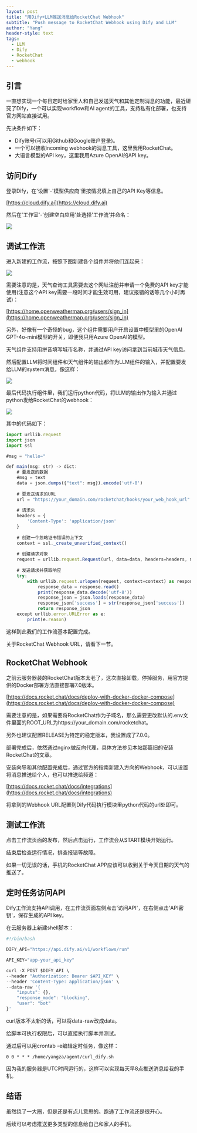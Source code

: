 ```yaml
---
layout: post
title: "用Dify+LLM推送消息给RocketChat Webhook"
subtitle: "Push message to RocketChat Webhook using Dify and LLM"
author: "Yang"
header-style: text
tags:
  - LLM
  - Dify
  - RocketChat
  - webhook
---
```



引言
--

一直想实现一个每日定时给家里人和自己发送天气和其他定制消息的功能，最近研究了Dify，一个可以实现workflow和AI agent的工具，支持私有化部署，也支持官方网站直接试用。

先决条件如下：

* Dify账号(可以用Github和Google账户登录)。
* 一个可以接收incoming webhook的消息工具，这里我用RocketChat。
* 大语言模型的API key，这里我用Azure OpenAI的API key。


访问Dify
--

登录Dify，在'设置'-'模型供应商'里按情况填上自己的API Key等信息。

[https://cloud.dify.ai](https://cloud.dify.ai)

然后在'工作室'-'创建空白应用'处选择'工作流'并命名：

![](https://yangyanghoho.github.io/img/in-post/post-dify/d1.jpg)


调试工作流
--

进入新建的工作流，按照下图新建各个组件并将他们连起来：

![](https://yangyanghoho.github.io/img/in-post/post-dify/d2.jpg)

需要注意的是，天气查询工具需要去这个网址注册并申请一个免费的API key才能使用(注意这个API key需要一段时间才能生效可用，建议报错的话等几个小时再试)：

[https://home.openweathermap.org/users/sign_in](https://home.openweathermap.org/users/sign_in)

另外，好像有一个奇怪的bug，这个组件需要用户开启设置中模型里的OpenAI GPT-4o-mini模型的开关，即便我只用Azure OpenAI的模型。

天气组件支持用拼音填写城市名称，并通过API key访问拿到当前城市天气信息。

然后配置LLM将时间组件和天气组件的输出都作为LLM组件的输入，并配置要发给LLM的system消息，像这样：

![](https://yangyanghoho.github.io/img/in-post/post-dify/d3.jpg)

最后代码执行组件里，我们运行python代码，将LLM的输出作为输入并通过python发给RocketChat的webhook：

![](https://yangyanghoho.github.io/img/in-post/post-dify/d4.jpg)

其中的代码如下：

```ts
import urllib.request
import json
import ssl

#msg = "hello~"

def main(msg: str) -> dict:
    # 要发送的数据
    #msg = text
    data = json.dumps({"text": msg}).encode('utf-8')
    
    # 要发送请求的URL
    url = "https://your_domain.com/rocketchat/hooks/your_web_hook_url"
    
    # 请求头
    headers = {
        'Content-Type': 'application/json'
    }
    
    # 创建一个忽略证书错误的上下文
    context = ssl._create_unverified_context()
    
    # 创建请求对象
    request = urllib.request.Request(url, data=data, headers=headers, method='POST')
    
    # 发送请求并获取响应
    try:
        with urllib.request.urlopen(request, context=context) as response:
            response_data = response.read()
            print(response_data.decode('utf-8'))
            response_json = json.loads(response_data)
            response_json['success'] = str(response_json['success'])
            return response_json
    except urllib.error.URLError as e:
        print(e.reason)
```

这样到此我们的工作流基本配置完成。

关于RocketChat Webhook URL，请看下一节。


RocketChat Webhook
--

之前云服务器装的RocketChat版本太老了，这次直接卸载，停掉服务，用官方提供的Docker部署方法直接部署7.0版本。

[https://docs.rocket.chat/docs/deploy-with-docker-docker-compose](https://docs.rocket.chat/docs/deploy-with-docker-docker-compose)

需要注意的是，如果需要将RocketChat作为子域名，那么需要更改默认的.env文件里面的ROOT_URL为https://your_domain.com/rocketchat。

另外也建议配置RELEASE为特定的稳定版本，我设置成了7.0.0。

部署完成后，依然通过nginx做反向代理，具体方法参见本站那篇旧的安装RocketChat的文章。

安装向导和其他配置完成后，通过官方的指南新建入方向的Webhook，可以设置将消息推送给个人，也可以推送给频道：

[https://docs.rocket.chat/docs/integrations](https://docs.rocket.chat/docs/integrations)

将拿到的Webhook URL配置到Dify代码执行模块里python代码的url处即可。


测试工作流
--

点击工作流页面的发布，然后点击运行，工作流会从START模块开始运行。

结束后检查运行情况，排查报错等故障。

如果一切无误的话，手机的RocketChat APP应该可以收到关于今天日期的天气的推送了。


定时任务访问API
--

Dify工作流支持API调用，在工作流页面左侧点击'访问API'，在右侧点击'API密钥'，保存生成的API key。

在云服务器上新建shell脚本：

```ts
#!/bin/bash

DIFY_API="https://api.dify.ai/v1/workflows/run"

API_KEY="app-your_api_key"

curl -X POST $DIFY_API \
--header "Authorization: Bearer $API_KEY" \
--header 'Content-Type: application/json' \
--data-raw '{
    "inputs": {},
    "response_mode": "blocking",
    "user": "bot"
}'
```

curl版本不太新的话，可以将data-raw改成data。

给脚本可执行权限后，可以直接执行脚本并测试。

通过后可以用crontab -e编辑定时任务，像这样：

```
0 0 * * * /home/yangza/agent/curl_dify.sh
```

因为我的服务器是UTC时间运行的，这样可以实现每天早8点推送消息给我的手机。


结语
--

虽然绕了一大圈，但是还是有点儿意思的。跑通了工作流还是很开心。

后续可以考虑推送更多类型的信息给自己和家人的手机。
